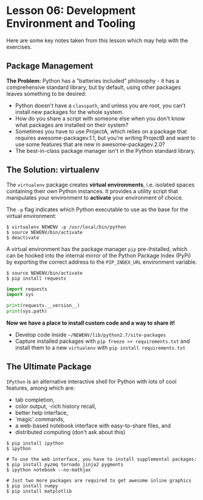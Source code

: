 # Lesson 06: Development Environment and Tooling
   
Here are some key notes taken from this lesson which may help with the exercises.

## Package Management
**The Problem:** Python has a "batteries included" philosophy - it has a comprehensive standard library, but by default, using other packages leaves something to be desired:
- Python doesn't have a `classpath`, and unless you are root, you can’t install new packages for the whole system.
- How do you share a script with someone else when you don't know what packages are installed on their system?
- Sometimes you have to use ProjectA, which relies on a package that requires awesome-packagev.1.1, but you're writing ProjectB and want to use some features that are new in awesome-packagev.2.0?
- The best-in-class package manager isn't in the Python standard library.

## The Solution: virtualenv
The `virtualenv` package creates **virtual environments**, i.e. isolated spaces containing their own Python instances. It provides a utility script that manipulates your environment to **activate** your environment of choice. 
  
The `-p` flag indicates which Python executable to use as the base for the virtual environment:
```
$ virtualenv NEWENV -p /usr/local/bin/python
$ source NEWENV/bin/activate
$ deactivate
```

A virtual environment has the package manager `pip` pre-ihstalled, which can be hooked into the internal mirror of the Python Package Index (PyPi) by exporting the correct address to the `PIP_INDEX_URL` environment variable.
```
$ source NEWENV/bin/activate
$ pip install requests
```
```python
import requests
import sys

print(requests.__version__)
print(sys.path)
```

**Now we have a place to install custom code and a way to share it!**
- Develop code inside `~/NEWENV/lib/python2.7/site-packages`
- Capture installed packages with `pip freeze >> requirements.txt` and install them to a new `virtualenv` with `pip install requirements.txt`

## The Ultimate Package
`IPython` is an alternative interactive shell for Python with lots of cool features, among which are:
- tab completion,
- color output,
-rich history recall,
- better help interface,
- 'magic' commands,
- a web-based notebook interface with easy-to-share files, and
- distributed computing (don't ask about this)

```
$ pip install ipython
$ ipython

# To use the web interface, you have to install supplemental packages:
$ pip install pyzmq tornado jinja2 pygments
$ ipython notebook --no-mathjax

# Just two more packages are required to get awesome inline graphics
$ pip install numpy
$ pip install matplotlib
```

